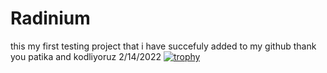 # Radinium
this my first testing project that i have succefuly added to my github thank you patika and kodliyoruz 2/14/2022
[![trophy](https://github-profile-trophy.vercel.app/Radinium=ryo-ma)](https://github.com/ryo-ma/github-profile-trophy)

